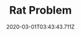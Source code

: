---
templateKey: blog-post
featuredpost: false
date: 2020-03-01T03:43:43.711Z
featuredimage: /img/quest_bg6.png
imgBg: quest_bg6
title: Rat Problem
description: There's something odd going on in the Community Center... Investigate the Community Center
reward: The following morning a letter from the Wizard arrives in the Mail, triggering the "Meet the Wizard" quest.
tags:
  - Entering Town from Bus Stop between 800am - 100pm on sunny day
  - Enter the Community Center and examine the Golden Scroll in the Crafts Room
  - spring
---